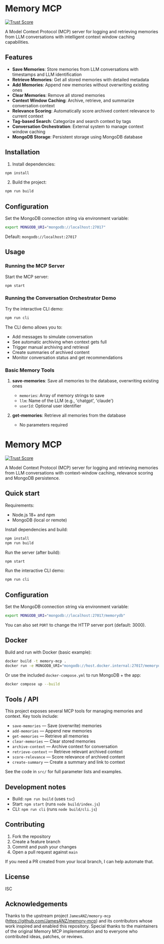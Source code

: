 # Memory MCP
[![Trust Score](https://archestra.ai/mcp-catalog/api/badge/quality/JamesANZ/memory-mcp)](https://archestra.ai/mcp-catalog/jamesanz__memory-mcp)

A Model Context Protocol (MCP) server for logging and retrieving memories from LLM conversations with intelligent context window caching capabilities.

## Features

- **Save Memories**: Store memories from LLM conversations with timestamps and LLM identification
- **Retrieve Memories**: Get all stored memories with detailed metadata
- **Add Memories**: Append new memories without overwriting existing ones
- **Clear Memories**: Remove all stored memories
- **Context Window Caching**: Archive, retrieve, and summarize conversation context
- **Relevance Scoring**: Automatically score archived content relevance to current context
- **Tag-based Search**: Categorize and search context by tags
- **Conversation Orchestration**: External system to manage context window caching
- **MongoDB Storage**: Persistent storage using MongoDB database

## Installation

1. Install dependencies:

```bash
npm install
```

2. Build the project:

```bash
npm run build
```

## Configuration

Set the MongoDB connection string via environment variable:

```bash
export MONGODB_URI="mongodb://localhost:27017"
```

Default: `mongodb://localhost:27017`

## Usage

### Running the MCP Server

Start the MCP server:

```bash
npm start
```

### Running the Conversation Orchestrator Demo

Try the interactive CLI demo:

```bash
npm run cli
```

The CLI demo allows you to:

- Add messages to simulate conversation
- See automatic archiving when context gets full
- Trigger manual archiving and retrieval
- Create summaries of archived content
- Monitor conversation status and get recommendations

### Basic Memory Tools

1. **save-memories**: Save all memories to the database, overwriting existing ones
   - `memories`: Array of memory strings to save
   - `llm`: Name of the LLM (e.g., 'chatgpt', 'claude')
   - `userId`: Optional user identifier

2. **get-memories**: Retrieve all memories from the database
   - No parameters required
# Memory MCP

[![Trust Score](https://archestra.ai/mcp-catalog/api/badge/quality/JamesANZ/memory-mcp)](https://archestra.ai/mcp-catalog/jamesanz__memory-mcp)

A Model Context Protocol (MCP) server for logging and retrieving memories from LLM conversations with context-window caching, relevance scoring and MongoDB persistence.

## Quick start

Requirements:
- Node.js 18+ and npm
- MongoDB (local or remote)

Install dependencies and build:

```bash
npm install
npm run build
```

Run the server (after build):

```bash
npm start
```

Run the interactive CLI demo:

```bash
npm run cli
```

## Configuration

Set the MongoDB connection string via environment variable:

```bash
export MONGODB_URI="mongodb://localhost:27017/memorydb"
```

You can also set `PORT` to change the HTTP server port (default: 3000).

## Docker

Build and run with Docker (basic example):

```bash
docker build -t memory-mcp .
docker run -e MONGODB_URI="mongodb://host.docker.internal:27017/memorydb" -p 3000:3000 memory-mcp
```

Or use the included `docker-compose.yml` to run MongoDB + the app:

```bash
docker compose up --build
```

## Tools / API

This project exposes several MCP tools for managing memories and context. Key tools include:

- `save-memories` — Save (overwrite) memories
- `add-memories` — Append new memories
- `get-memories` — Retrieve all memories
- `clear-memories` — Clear stored memories
- `archive-context` — Archive context for conversation
- `retrieve-context` — Retrieve relevant archived context
- `score-relevance` — Score relevance of archived content
- `create-summary` — Create a summary and link to context

See the code in `src/` for full parameter lists and examples.

## Development notes

- Build: `npm run build` (uses `tsc`)
- Start: `npm start` (runs `node build/index.js`)
- CLI: `npm run cli` (runs `node build/cli.js`)

## Contributing

1. Fork the repository
2. Create a feature branch
3. Commit and push your changes
4. Open a pull request against `main`

If you need a PR created from your local branch, I can help automate that.

## License

ISC

## Acknowledgements
Thanks to the upstream project `JamesANZ/memory-mcp` (https://github.com/JamesANZ/memory-mcp) and its contributors whose work inspired and enabled this repository. Special thanks to the maintainers of the original Memory MCP implementation and to everyone who contributed ideas, patches, or reviews.
